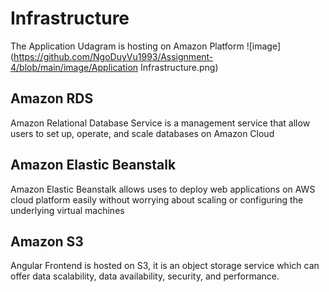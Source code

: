 # Infrastructure
The Application Udagram is hosting on Amazon Platform
![image](https://github.com/NgoDuyVu1993/Assignment-4/blob/main/image/Application Infrastructure.png)

## Amazon RDS
Amazon Relational Database Service is a management service that allow users to set up, operate, and scale databases on Amazon Cloud

## Amazon Elastic Beanstalk
Amazon Elastic Beanstalk allows uses to deploy web applications on AWS cloud platform easily without worrying about scaling or configuring the underlying virtual machines  

## Amazon S3
Angular Frontend is hosted on S3, it is an object storage service which can offer data scalability, data availability, security, and performance.